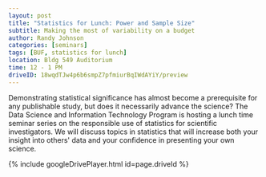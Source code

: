 ```yaml
---
layout: post
title: "Statistics for Lunch: Power and Sample Size"
subtitle: Making the most of variability on a budget
author: Randy Johnson
categories: [seminars]
tags: [BUF, statistics for lunch]
location: Bldg 549 Auditorium
time: 12 - 1 PM
driveID: 18wqdTJw4p6b6smpZ7pfmiurBqIWdAYiY/preview
---
```


Demonstrating statistical significance has almost become a prerequisite for any publishable study, but does it necessarily advance the science? The Data Science and Information Technology Program is hosting a lunch time seminar series on the responsible use of statistics for scientific investigators. We will discuss topics in statistics that will increase both your insight into others' data and your confidence in presenting your own science.

{% include googleDrivePlayer.html id=page.driveId %}
